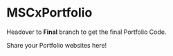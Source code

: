 # MSCxPortfolio

Headover to **Final** branch to get the final Portfolio Code.

Share your Portfolio websites here!
